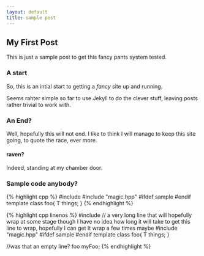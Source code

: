 ```yaml
---
layout: default
title: sample post
---
```


## My First Post

This is just a sample post to get this fancy pants system tested.

### A start

So, this is an intial start to getting a *fancy* site up and running.

Seems rahter simple so far to use Jekyll to do the clever stuff, leaving posts rather trivial to work with.

### An End?

Well, hopefully this will not end. I like to think I will manage to keep this site going, to quote the race, ever more.

#### raven?

Indeed, standing at my chamber door.

### Sample code anybody?

{% highlight cpp %}
#include <string>
#include "magic.hpp"
#ifdef sample
#endif
template<typename T>
class foo{
        T things;
}
{% endhighlight %}

{% highlight cpp linenos %}
#include <string> // a very long line that will hopefully wrap at some stage though I have no idea how long it will take to get this line to wrap, hopefully I can get It wrap a few times maybe
#include "magic.hpp"
#ifdef sample
#endif
template<typename T>
class foo{
    T things;
}

//was that an empty line?
foo myFoo;
{% endhighlight %}
